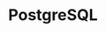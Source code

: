 ---
title: "PostgreSQL"
level: 3
category: "runtime-database"
tags:
  - "web-dev"
  - "databases"
description: "While I prefer NoSQL databases, when I have to use a SQL database, PostgreSQL is my preferred one because it's well-documented and has a good community. On consulting projects at BP3, I have used PostgreSQL (with Flyway) during development, when there was a need to use a relational database."
lastUsed: "2016"
---